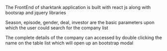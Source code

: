 The FrontEnd of sharktank application is built with react js along with bootsrap and jquery libraries

Season, episode, gender, deal, investor are the basic parameters upon which the user could search for the company list

The complete details of the company can accessed by double clicking the name on the table list which will open up an bootstrap modal 
